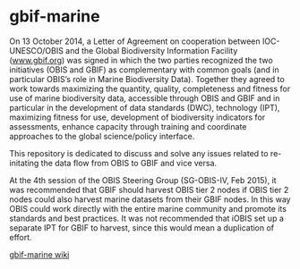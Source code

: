 # gbif-marine

On 13 October 2014, a Letter of Agreement on cooperation between IOC-UNESCO/OBIS and the Global Biodiversity Information Facility (www.gbif.org) was signed in which the two parties recognized the two initiatives (OBIS and GBIF) as complementary with common goals (and in particular OBIS’s role in Marine Biodiversity Data). Together they agreed to work towards maximizing the quantity, quality, completeness and fitness for use of marine biodiversity data, accessible through OBIS and GBIF and in particular in the development of data standards (DWC), technology (IPT), maximizing fitness for use, development of biodiversity indicators for assessments, enhance capacity through training and coordinate approaches to the global science/policy interface. 

This repository is dedicated to discuss and solve any issues related to re-initating the data flow from OBIS to GBIF and vice versa. 

At the 4th session of the OBIS Steering Group (SG-OBIS-IV, Feb 2015), it was recommended that GBIF should harvest OBIS tier 2 nodes if OBIS tier 2 nodes could also harvest marine datasets from their GBIF nodes. In this way OBIS could work directly with the entire marine community and promote its standards and best practices. It was not recommended that iOBIS set up a separate IPT for GBIF to harvest, since this would mean a duplication of effort.  

[gbif-marine wiki](https://github.com/iobis/gbif-marine/wiki)
